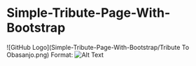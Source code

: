 # Simple-Tribute-Page-With-Bootstrap
![GitHub Logo](Simple-Tribute-Page-With-Bootstrap/Tribute To Obasanjo.png)
Format: ![Alt Text](url)
